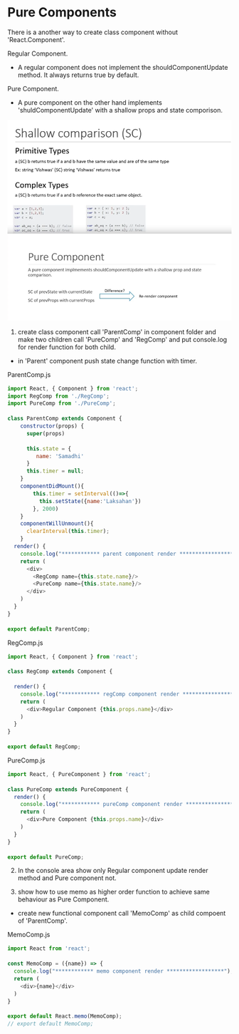 # Pure Components   

There is a another way to create class component without 'React.Component'.

Regular Component.   
* A regular component does not implement the shouldComponentUpdate method. It always returns true by default.   


Pure Component.   
* A pure component on the other hand implements 'shuldComponentUpdate' with a shallow props and state comporison.   
<img src="hello-world/public/comporison01.png" >
<img src="hello-world/public/comporison02.png" >

1. create class component call 'ParentComp' in component folder and make two children call 'PureComp' and 'RegComp' and put console.log for render function for both child. 
* in 'Parent' component push state change function with timer.   

ParentComp.js
```js
import React, { Component } from 'react';
import RegComp from './RegComp';
import PureComp from './PureComp';

class ParentComp extends Component {
    constructor(props) {
      super(props)
    
      this.state = {
         name: 'Samadhi'
      }
      this.timer = null;
    }
    componentDidMount(){
        this.timer = setInterval(()=>{
          this.setState({name:'Laksahan'})
        }, 2000)
    }
    componentWillUnmount(){
      clearInterval(this.timer);
    }
  render() {
    console.log("************ parent component render ******************");
    return (
      <div>
        <RegComp name={this.state.name}/>
        <PureComp name={this.state.name}/>
      </div>
    )
  }
}

export default ParentComp;
```

RegComp.js 
```js
import React, { Component } from 'react';

class RegComp extends Component {

  render() {
    console.log("************ regComp component render ******************");
    return (
      <div>Regular Component {this.props.name}</div>
    )
  }
}

export default RegComp;
```

PureComp.js 
```js
import React, { PureComponent } from 'react';

class PureComp extends PureComponent {
  render() {
    console.log("************ pureComp component render ******************");
    return (
      <div>Pure Component {this.props.name}</div>
    )
  }
}

export default PureComp;
```

2. In the console area show only Regular component update render method and Pure component not.

3. show how to use memo as higher order function to achieve same behaviour as Pure Component.  
 * create new functional component call 'MemoComp' as child compoent of 'ParentComp'.    

MemoComp.js
```js  
import React from 'react';

const MemoComp = ({name}) => {
  console.log("************ memo component render ******************");
  return (
    <div>{name}</div>
  )
}

export default React.memo(MemoComp);
// export default MemoComp;
```